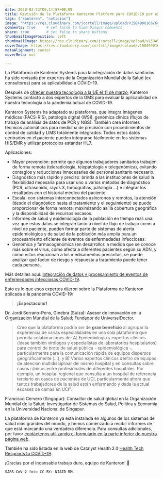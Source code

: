 ```yaml
---
date: 2020-03-23T00:14:57+00:00
title: Revisión de la Plataforma Kanteron Platform para COVID-19 por expertos de la OMS
tags: ["kanteron", "noticias"]
image: "https://res.cloudinary.com/jcortell/image/upload/v1584990166/Kanteron/SARS-CoV-2.jpg"
comments: true     # set false to hide Disqus comments  
share: true        # set false to share buttons
thumbnailImagePosition: left
thumbnailImage: https://res.cloudinary.com/jcortell/image/upload/v1584990166/Kanteron/SARS-CoV-2.jpg
coverImage: https://res.cloudinary.com/jcortell/image/upload/v1584990166/Kanteron/SARS-CoV-2.jpg
metaAlignment: center
coverMeta: out

---
```


La Plataforma de Kanteron Systems para la integración de datos sanitarios ha sido revisada por expertos de la Organización Mundial de la Salud (ex consultores) para su aplicabilidad a COVID-19.

<!--more-->

Después de [ofrecer nuestra tecnología a la UE el 11 de marzo](https://blog.kanteron.com/2020/03/doing-our-part-to-fight-covid-19/), Kanteron Systems contactó a dos expertos de la OMS para evaluar la aplicabilidad de nuestra tecnología a la pandemia actual de COVID-19.

Kanteron Systems ha adaptado su plataforma, que integra imágenes médicas (PACS-RIS), patología digital (WSI), genómica clínica (flujos de trabajo de análisis de datos de PCR y NGS). También crea informes técnicos automáticos para medicina de precisión con procedimientos de control de calidad y LIMS totalmente integrados. Todos estos datos centrados en el paciente pueden integrarse fácilmente en los sistemas HIS/EMR y utilizar protocolos estándar HL7.

Aplicaciones:

- Mayor prevención: permite que algunos trabajadores sanitarios trabajen de forma remota (teleradiología, telepatología y telegenómica), evitando contagios y reducciones innecesarias del personal sanitario necesario.
- Diagnóstico más rápido y preciso: brinda a las instituciones de salud la flexibilidad necesaria para usar uno o varios métodos de diagnóstico (PCR, ultrasonido, rayos X, tomografías, patología ...) e integrar los resultados con el historial médico del paciente.
- Escala: con sistemas interconectados asíncronos y remotos, la atención (desde el diagnóstico hasta el tratamiento y el seguimiento) se puede proporcionar de forma remota, maximizando así la cobertura geográfica y la disponibilidad de recursos escasos.
- Informes de salud y epidemiología de la población en tiempo real: una vez que estos datos se integran tanto a nivel de flujo de trabajo como a nivel de paciente, pueden formar parte de sistemas de alerta epidemiológica y de salud de la población más amplia para un procesamiento eficiente de eventos de enfermedades infecciosas.
- Genómica y farmacogenómica (en desarrollo): a medida que se conoce más sobre el virus, cómo afecta a diferentes pacientes según su ADN, y cómo estos reaccionan a los medicamentos prescritos, se puede analizar qué factor de riesgo y respuesta a tratamiento puede tener cada persona.

Más detalles aquí: [Integración de datos y procesamiento de eventos de enfermedades infecciosas COVID-19](https://figshare.com/articles/Data_integration_and_processing_of_COVID-19_Infectious_Disease_events/11988129).

Esto es lo que esos expertos dijeron sobre la Plataforma de Kanteron aplicada a la pandemia COVID-19:

> **¡Espectacular!**

Dr. Jordi Serrano-Pons, Ginebra (Suiza): Asesor de innovación en la Organización Mundial de la Salud; Fundador de UniversalDoctor.

> Creo que la plataforma podría ser de **gran beneficio** al agrupar la experiencia de varias especialidades en una sola plataforma que permita colaboraciones de: A) Epidemiología y expertos clínicos (léase también  virólogos y especialistas de laboratorios hospitalarios) para control de brote de salud pública - epidemiológica -, particularmente para la comunicación rápida de equipos dispersos geográficamente (...); y B) Varios expertos clínicos dentro de equipos de atención multidisciplinar del mismo hospital y en consultas sobre casos clínicos entre profesionales de diferentes hospitales. Por ejemplo, un hospital regional que consulta a un hospital de referencia terciario en casos de pacientes de UCI, particularmente ahora que tantos trabajadores de la salud están enfermando y dada la actual escasez de camas en UCI".

Francisco Cervero (Singapur): Consultor de salud global en la Organización Mundial de la Salud; Investigador de Sistemas de Salud, Política y Economía en la Universidad Nacional de Singapur.

La plataforma de Kanteron ya está instalada en algunos de los sistemas de salud más grandes del mundo, y hemos comenzado a recibir informes de que está marcando una verdadera diferencia. Para consultas adicionales, por favor [contáctenos utilizando el formulario en la parte inferior de nuestra página web](https://www.kanteron.com/).

También ha sido listada en la web de Catalyst Health 2.0 [Health Tech Responds to COVID-19](https://www.covid19healthtech.com/companies/kanteron-systems).

¡Gracias por el incansable trabajo duro, equipo de Kanteron! 💪

`SARS-CoV-2 foto CC-BY: NIAID-RML
`
